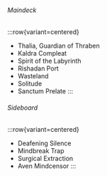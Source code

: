 ###### Maindeck

:::row{variant=centered}
- Thalia, Guardian of Thraben
- Kaldra Compleat
- Spirit of the Labyrinth
- Rishadan Port
- Wasteland
- Solitude
- Sanctum Prelate
:::

###### Sideboard

:::row{variant=centered}
- Deafening Silence
- Mindbreak Trap
- Surgical Extraction
- Aven Mindcensor
:::
